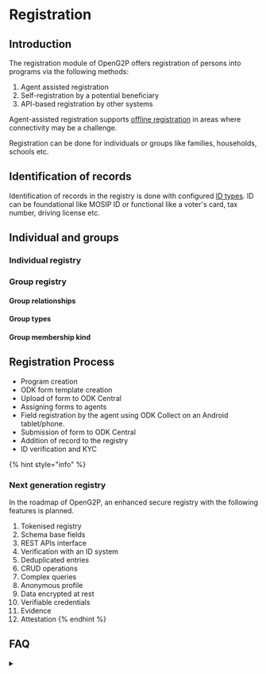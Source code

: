 # Registration

## Introduction

The registration module of OpenG2P offers registration of persons into programs via the following methods:

1. Agent assisted registration&#x20;
2. Self-registration by a potential beneficiary&#x20;
3. API-based registration by other systems

Agent-assisted registration supports [offline registration](offline-registration.md) in areas where connectivity may be a challenge.

Registration can be done for individuals or groups like families, households, schools etc.

## Identification of records

Identification of records in the registry is done with configured [ID types](id-types.md). ID can be foundational like  MOSIP ID or functional like a voter's card, tax number, driving license etc.&#x20;

## Individual and groups

### Individual registry

### Group registry&#x20;

#### Group relationships

#### Group types

#### Group membership kind

## Registration Process

* Program creation&#x20;
* ODK form template creation&#x20;
* Upload of form to ODK Central
* Assigning forms to agents
* Field registration by the agent using ODK Collect on an Android tablet/phone.
* Submission of form to ODK Central
* Addition of record to the registry&#x20;
* ID verification and KYC

{% hint style="info" %}
### Next generation registry

In the roadmap of OpenG2P, an enhanced secure registry with the following features is planned.&#x20;

1. Tokenised registry
2. Schema base fields
3. REST APIs interface
4. Verification with an ID system
5. Deduplicated entries
6. CRUD operations
7. Complex queries
8. Anonymous profile
9. Data encrypted at rest
10. Verifiable credentials
11. Evidence
12. Attestation
{% endhint %}

## FAQ

<details>

<summary></summary>



</details>





